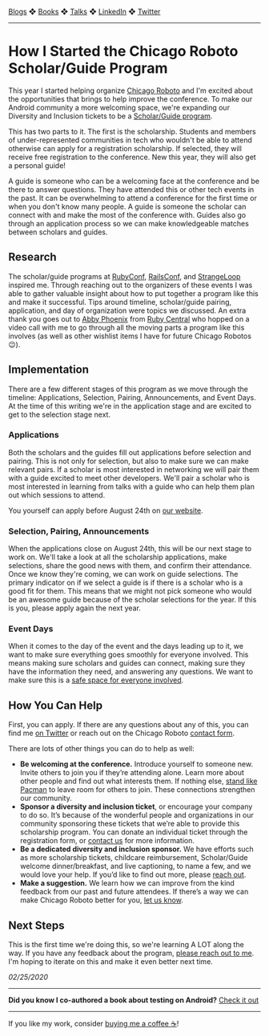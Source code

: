 [Blogs](../../blogs.md) ❖ [Books](../../books.md) ❖ [Talks](../../talks.md) ❖ [LinkedIn](https://www.linkedin.com/in/victoriagonda/) ❖ [Twitter](https://twitter.com/TTGonda)

---

# How I Started the Chicago Roboto Scholar/Guide Program

This year I started helping organize [Chicago Roboto](https://chicagoroboto.com/) and I'm excited about the opportunities that brings to help improve the conference. To make our Android community a more welcoming space, we're expanding our Diversity and Inclusion tickets to be a [Scholar/Guide program](https://chicagoroboto.com/about/inclusivity/).

This has two parts to it. The first is the scholarship. Students and members of under-represented communities in tech who wouldn't be able to attend otherwise can apply for a registration scholarship. If selected, they will receive free registration to the conference. New this year, they will also get a personal guide!

A guide is someone who can be a welcoming face at the conference and be there to answer questions. They have attended this or other tech events in the past. It can be overwhelming to attend a conference for the first time or when you don't know many people. A guide is someone the scholar can connect with and make the most of the conference with. Guides also go through an application process so we can make knowledgeable matches between scholars and guides.

## Research

The scholar/guide programs at [RubyConf](https://rubyconf.org/scholarships), [RailsConf](https://www.railsconf.com/scholarships), and [StrangeLoop](https://www.thestrangeloop.com/opportunity.html) inspired me. Through reaching out to the organizers of these events I was able to gather valuable insight about how to put together a program like this and make it successful. Tips around timeline, scholar/guide pairing, application, and day of organization were topics we discussed. An extra thank you goes out to [Abby Phoenix](https://twitter.com/aphoenix) from [Ruby Central](http://www.rubycentral.org/) who hopped on a video call with me to go through all the moving parts a program like this involves (as well as other wishlist items I have for future Chicago Robotos 😉).

## Implementation

There are a few different stages of this program as we move through the timeline: Applications, Selection, Pairing, Announcements, and Event Days. At the time of this writing we're in the application stage and are excited to get to the selection stage next.

### Applications

Both the scholars and the guides fill out applications before selection and pairing. This is not only for selection, but also to make sure we can make relevant pairs. If a scholar is most interested in networking we will pair them with a guide excited to meet other developers. We'll pair a scholar who is most interested in learning from talks with a guide who can help them plan out which sessions to attend.

You yourself can apply before August 24th on [our website](https://chicagoroboto.com/about/inclusivity/).

### Selection, Pairing, Announcements

When the applications close on August 24th, this will be our next stage to work on. We'll take a look at all the scholarship applications, make selections, share the good news with them, and confirm their attendance. Once we know they're coming, we can work on guide selections. The primary indicator on if we select a guide is if there is a scholar who is a good fit for them. This means that we might not pick someone who would be an awesome guide because of the scholar selections for the year. If this is you, please apply again the next year.

### Event Days

When it comes to the day of the event and the days leading up to it, we want to make sure everything goes smoothly for everyone involved. This means making sure scholars and guides can connect, making sure they have the information they need, and answering any questions. We want to make sure this is a [safe space for everyone involved](https://360conferences.com/code-of-conduct).

## How You Can Help

First, you can apply. If there are any questions about any of this, you can find me [on Twitter](https://twitter.com/TTGonda) or reach out on the Chicago Roboto [contact form](https://chicagoroboto.com/contact-us/).

There are lots of other things you can do to help as well:

- **Be welcoming at the conference.** Introduce yourself to someone new. Invite others to join you if they’re attending alone. Learn more about other people and find out what interests them. If nothing else, [stand like Pacman](https://www.ericholscher.com/blog/2017/aug/2/pacman-rule-conferences/) to leave room for others to join. These connections strengthen our community.
- **Sponsor a diversity and inclusion ticket**, or encourage your company to do so. It’s because of the wonderful people and organizations in our community sponsoring these tickets that we’re able to provide this scholarship program. You can donate an individual ticket through the registration form, or [contact us](https://chicagoroboto.com/contact-us/) for more information.
- **Be a dedicated diversity and inclusion sponsor.** We have efforts such as more scholarship tickets, childcare reimbursement, Scholar/Guide welcome dinner/breakfast, and live captioning, to name a few, and we would love your help. If you’d like to find out more, please [reach out](https://chicagoroboto.com/contact-us/).
- **Make a suggestion.** We learn how we can improve from the kind feedback from our past and future attendees. If there’s a way we can make Chicago Roboto better for you, [let us know](https://chicagoroboto.com/contact-us/).

## Next Steps

This is the first time we're doing this, so we're learning A LOT along the way. If you have any feedback about the program, [please reach out to me](https://twitter.com/TTGonda). I'm hoping to iterate on this and make it even better next time.

_02/25/2020_

-----

**Did you know I co-authored a book about testing on Android?** [Check it out](../../books.md)

---

If you like my work, consider [buying me a coffee ☕](https://www.buymeacoffee.com/96JjLEW)!
